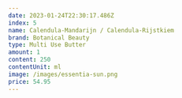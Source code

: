 ```yaml
---
date: 2023-01-24T22:30:17.486Z
index: 5
name: Calendula-Mandarijn / Calendula-Rijstkiem
brand: Botanical Beauty
type: Multi Use Butter
amount: 1
content: 250
contentUnit: ml
image: /images/essentia-sun.png
price: 54.95
---
```


